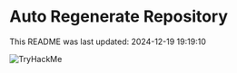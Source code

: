 # Auto Regenerate Repository

This README was last updated: 2024-12-19 19:19:10

 ![TryHackMe](https://tryhackme.com/badge/533634)